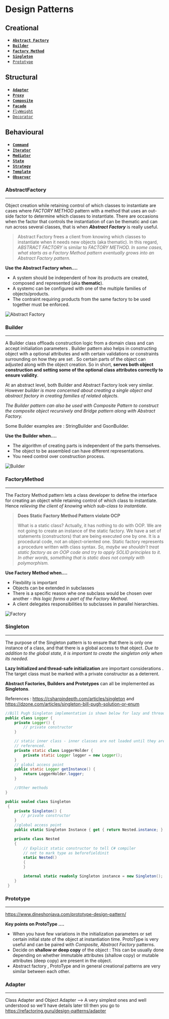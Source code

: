# Design Patterns

## Creational 
* __[`Abstract Factory`](#AbstractFactory)__
*  __[`Builder`](#Builder)__
*  __[`Factory Method`](#FactoryMethod)__
*  __[`Singleton`](#Singleton)__
*  [`Prototype`](#ProtoType)

## Structural
*  __[`Adapter`](#Adapter)__
*  __[`Proxy`](#Proxy)__
*  __[`Composite`](#Composite)__
*  __[`Facade`](#Facade)__
* [`FlyWeight`](#Flyweight)
* [`Decorator`](#Decorator)

## Behavioural
* __[`Command`](#Command)__
* __[`Iterator`](#Iterator)__
* __[`Mediator`](#Mediator)__
* __[`State`](#State)__
* __[`Strategy`](#Strategy)__
* __[`Template`](#Template)__
* __[`Observer`](#Observer)__


### AbstractFactory 
---

Object creation while retaining control of which classes to instantiate are cases where _FACTORY METHOD_ pattern with a method that uses an out-side factor to determine which classes to instantiate. There are occasions when the factor that controls the instantiation of can be thematic and can run across several classes, that is when _**Abstract Factory**_ is really useful.

> Abstract Factory frees a client from knowing which classes to instantiate when it needs new objects (aka thematic). In this regard, _ABSTRACT FACTORY_ is similar to _FACTORY METHOD. In some cases, what starts as a Factory Method pattern eventually grows into an Abstract Factory pattern._

__Use the Abstract Factory when....__
* A system should be independent of how its products are created, composed and represented (aka __thematic__). 
* A systemc can be configured with one of the multiple families of objects/products.
* The contraint requiring products from the same factory to be used together must be enforced. 

![Abstract Factory](./abstractfactory.png)

### Builder
---

A Builder class offloads construction logic from a domain class and can accept initialiation parameters . Builder pattern also helps in constructing object with a optional attributes and with certain validations or constraints surrounding on how they are set . So certain parts of the object can adjusted along with the object creation. So in short, __serves both object construction and setting some of the optional class attributes correctly to ensure validity__. 

At an abstract level, both Builder and Abstract Factory look very similar. However _builder is more concerned about creating a single object and abstract factory in creating families of related objects_.

_The Builder pattern can also be used with Composite Pattern to construct the composite object recursively and Bridge pattern along with Abstract Factory._

Some Builder examples are : StringBuilder and GsonBuilder.

__Use the Builder when....__
* The algorithm of creating parts is independent of the parts themselves.
*  The object to be assembled can have different representations.
*  You need control over construction process. 


![Builder](./builder.png)

### FactoryMethod
---
The Factory Method pattern lets a class developer to define the interface for creating an object while retaining control of which class to instantiate.
Hence _relieving the client of knowing which sub-class to instantiate_.

> **Does Static Factory Method Pattern violate OCP**
>
>What is a static class? Actually, it has nothing to do with OOP. We are not going to create an instance of the static factory. We have a set of statements (constructors) that are being executed one by one. It is a procedural code, not an object-oriented one. Static factory represents a procedure written with class syntax. _So, maybe we shouldn’t treat static factory as an OOP code and try to apply SOLID principles to it. In other words, something that is static does not comply with polymorphism._

__Use Factory Method when....__
* Flexbility is important
* Objects can be extended in subclasses
* There is a specific reason whe one subclass would be chosen over another - _this logic forms a part of the Factory Method_.
* A client delegates responsibilities to subclasses in parallel hierarchies. 

![Factory](./factory.png)

### Singleton
---
The purpose of the Singleton pattern is to ensure that there is only one instance of a class, and that there is a global access to that object. _Due to addition to the global state, it is important to create the singleton only when its needed._

__Lazy Initialized and thread-safe initialization__ are important considerations . The target class must be marked with a private constructor as a deterrent.

__Abstract Factories, Builders and Prototypes__ can all be implemented as __Singletons__.

References : https://csharpindepth.com/articles/singleton and https://dzone.com/articles/singleton-bill-pugh-solution-or-enum

```java
//Bill Pugh Singleton implementation is shown below for lazy and thread-safe init.
public class Logger {
    private Logger() {
        // private constructor
    }

    // static inner class - inner classes are not loaded until they are
    // referenced.
    private static class LoggerHolder {
        private static Logger logger = new Logger();
    }
    // global access point
    public static Logger getInstance() {
        return LoggerHolder.logger;
    }

    //Other methods
}
```

```c#
public sealed class Singleton
 {
    private Singleton() {
       // private constructor
    }
    //global access point
    public static Singleton Instance { get { return Nested.instance; } }

    private class Nested
    {
        // Explicit static constructor to tell C# compiler
        // not to mark type as beforefieldinit
        static Nested()
        {
        }

        internal static readonly Singleton instance = new Singleton();
    }
 }
```

### Prototype
---
https://www.dineshonjava.com/prototype-design-pattern/

__Key points on ProtoType ....__
* When you have few variations in the initialization parameters or set certain initial state of the object at instantiation time. ProtoType is very useful and can be paired with _Composite, Abstract Factory_ patterns. 
* Decide on __shallow or deep copy__ of the object : This can be usually done depending on whether immutable attributes (shallow copy) or mutable attributes (deep copy) are present in the object. 
* Abstract factory , ProtoType and in general creational patterns are very similar between each other.

### Adapter 
---
Class Adapter and Object Adapter --> A very simplest ones and well understood so we'll have details later till then you go to https://refactoring.guru/design-patterns/adapter

